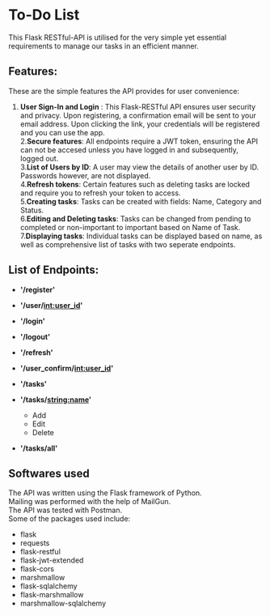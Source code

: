 # To-Do List
This Flask RESTful-API is utilised for the very simple yet essential requirements to manage our tasks in an efficient manner.  

## Features:
These are the simple features the API provides for user convenience:  
1. __User Sign-In and Login__ : This Flask-RESTful API ensures user security and privacy. Upon registering, a confirmation email will be sent to your email address. Upon clicking the link, your credentials will be registered and you can use the app.  
2.__Secure features__: All endpoints require a JWT token, ensuring the API can not be accesed unless you have logged in and subsequently, logged out.  
3.__List of Users by ID__: A user may view the details of another user by ID. Passwords however, are not displayed.  
4.__Refresh tokens__: Certain features such as deleting tasks are locked and require you to refresh your token to access.  
5.__Creating tasks__: Tasks can be created with fields: Name, Category and Status.  
6.__Editing and Deleting tasks__: Tasks can be changed from pending to completed or non-important to important based on Name of Task.  
7.__Displaying tasks__: Individual tasks can be displayed based on name, as well as comprehensive list of tasks with two seperate endpoints.  

## List of Endpoints:
* __'/register'__  
* __'/user/<int:user_id>'__  
* __'/login'__  
* __'/logout'__  
* __'/refresh'__  
* __'/user_confirm/<int:user_id>'__  

* __'/tasks'__  
* __'/tasks/<string:name>'__   
    * Add  
    * Edit  
    * Delete  
* __'/tasks/all'__  

## Softwares used
The API was written using the Flask framework of Python.  
Mailing was performed with the help of MailGun.  
The API was tested with Postman.  
Some of the packages used include:  
* flask  
* requests  
* flask-restful  
* flask-jwt-extended  
* flask-cors  
* marshmallow  
* flask-sqlalchemy  
* flask-marshmallow  
* marshmallow-sqlalchemy  


       

